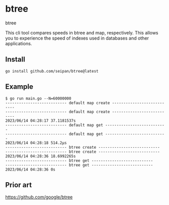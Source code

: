 # btree
btree

This cli tool compares speeds in btree and map, respectively. This allows you to experience the speed of indexes used in databases and other applications.
## Install
```
go install github.com/seipan/btree@latest
```

## Example
```
$ go run main.go --N=60000000
--------------------------- default map create ---------------------------
--------------------------- default map create ---------------------------
2023/06/14 04:28:17 37.1181537s
--------------------------- default map get ---------------------------
--------------------------- default map get ---------------------------
2023/06/14 04:28:18 514.2µs
--------------------------- btree create ---------------------------
--------------------------- btree create ---------------------------
2023/06/14 04:28:36 18.6992265s
--------------------------- btree get ---------------------------
--------------------------- btree get ---------------------------
2023/06/14 04:28:36 0s
```
## Prior art
https://github.com/google/btree

